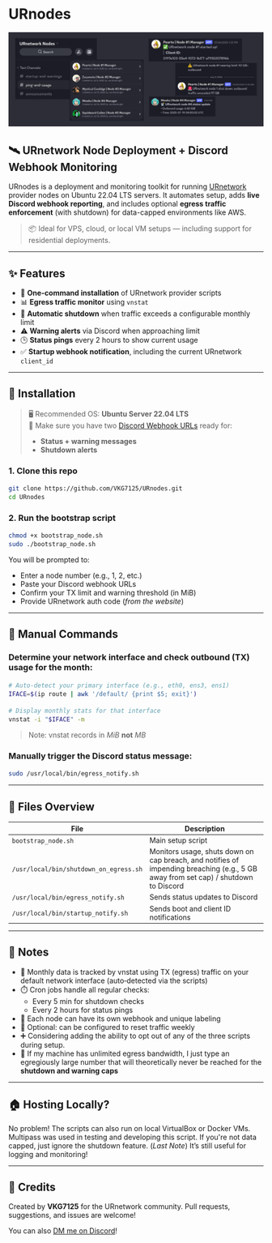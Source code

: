 # URnodes

![Social Preview](https://raw.githubusercontent.com/VKG7125/URnodes/refs/heads/main/urnodebanner.jpeg)

## 🛰️ URnetwork Node Deployment + Discord Webhook Monitoring

URnodes is a deployment and monitoring toolkit for running [URnetwork](https://www.ur.io) provider nodes on Ubuntu 22.04 LTS servers. It automates setup, adds **live Discord webhook reporting**, and includes optional **egress traffic enforcement** (with shutdown) for data-capped environments like AWS.

> 📦 Ideal for VPS, cloud, or local VM setups — including support for residential deployments.

---

## ✨ Features

- 🔌 **One-command installation** of URnetwork provider scripts
- 📊 **Egress traffic monitor** using `vnstat`
- 🛑 **Automatic shutdown** when traffic exceeds a configurable monthly limit
- ⚠️ **Warning alerts** via Discord when approaching limit
- 🕒 **Status pings** every 2 hours to show current usage
- ✅ **Startup webhook notification**, including the current URnetwork `client_id`

---

## 🚀 Installation

> 🖥️ Recommended OS: **Ubuntu Server 22.04 LTS**  
> 💬 Make sure you have two [Discord Webhook URLs](https://support.discord.com/hc/en-us/articles/228383668-Intro-to-Webhooks) ready for:
> - **Status + warning messages**
> - **Shutdown alerts**

### 1. Clone this repo

```bash
git clone https://github.com/VKG7125/URnodes.git
cd URnodes
```
### 2. Run the bootstrap script

```bash
chmod +x bootstrap_node.sh
sudo ./bootstrap_node.sh
```

You will be prompted to:
- Enter a node number (e.g., 1, 2, etc.)
- Paste your Discord webhook URLs
- Confirm your TX limit and warning threshold (in MiB)
- Provide URnetwork auth code (*from the website*)

---

## 🧪 Manual Commands

### Determine your network interface and check outbound (TX) usage for the month:
```bash
# Auto-detect your primary interface (e.g., eth0, ens3, ens1)
IFACE=$(ip route | awk '/default/ {print $5; exit}')

# Display monthly stats for that interface
vnstat -i "$IFACE" -m
```

> Note: vnstat records in *MiB* **not** *MB*
### Manually trigger the Discord status message:
```bash
sudo /usr/local/bin/egress_notify.sh
```

---

## 📁 Files Overview

| File                                   | Description                                 |
| -------------------------------------- | ------------------------------------------- |
| `bootstrap_node.sh`                    | Main setup script | installs everything     |
| `/usr/local/bin/shutdown_on_egress.sh` | Monitors usage, shuts down on cap breach, and notifies of impending breaching (e.g., 5 GB away from set cap) / shutdown to Discord |
| `/usr/local/bin/egress_notify.sh`      | Sends status updates to Discord             |
| `/usr/local/bin/startup_notify.sh`     | Sends boot and client ID notifications      |

---

## 📌 Notes

- 🧠 Monthly data is tracked by vnstat using TX (egress) traffic on your default network interface (auto‑detected via the scripts)
- ⏱️ Cron jobs handle all regular checks:
  -   Every 5 min for shutdown checks
  -   Every 2 hours for status pings
- 🧵 Each node can have its own webhook and unique labeling
- 🔁 Optional: can be configured to reset traffic weekly
- ➕ Considering adding the ability to opt out of any of the three scripts during setup. 
- 📶 If my machine has unlimited egress bandwidth, I just type an egregiously large number that will theoretically never be reached for the **shutdown and warning caps**

---

## 🏠 Hosting Locally?

No problem! The scripts can also run on local VirtualBox or Docker VMs. Multipass was used in testing and developing this script.
If you're not data capped, just ignore the shutdown feature. (*Last Note*)
It’s still useful for logging and monitoring! 

---

## 🤝 Credits

Created by **VKG7125** for the URnetwork community.
Pull requests, suggestions, and issues are welcome!

You can also [DM me on Discord](https://discordapp.com/users/849096985880559616)!
